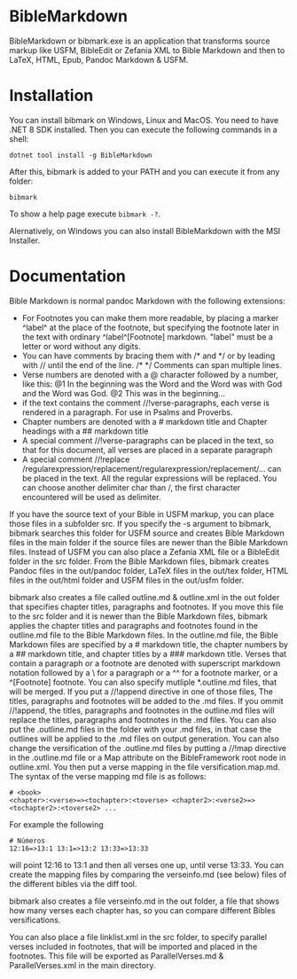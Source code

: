 # BibleMarkdown
BibleMarkdown or bibmark.exe is an application that transforms source markup like USFM, BibleEdit or Zefania XML to Bible Markdown and then to LaTeX, HTML, Epub, Pandoc Markdown & USFM.

# Installation
You can install bibmark on Windows, Linux and MacOS. You need to have .NET 8 SDK installed. Then you can execute the following commands in a shell:
```
dotnet tool install -g BibleMarkdown
```

After this, bibmark is added to your PATH and you can execute it from any folder:
```
bibmark
```

To show a help page execute `bibmark -?`.

Alernatively, on Windows you can also install BibleMarkdown with the MSI Installer.

# Documentation
Bible Markdown is normal pandoc Markdown with the following extensions:
- For Footnotes you can make them more readable, by placing a marker ^label^ at the place of the footnote, but specifying the footnote later in the text with ordinary ^label^[Footnote] markdown. "label" must be a letter or word without any digits.
- You can have comments by bracing them with /\* and \*/ or by leading with // until the end of the line. /\* \*/ Comments can span multiple lines.
- Verse numbers are denoted with a @ character followed by a number, like this: @1 In the beginning was the Word and the Word was with God and the Word was God. @2 This was in the beginning...
- if the text contains the comment //!verse-paragraphs, each verse is rendered in a paragraph. For use in Psalms and Proverbs.
- Chapter numbers are denoted with a # markdown title and Chapter headings with a ## markdown title
- A special comment //!verse-paragraphs can be placed in the text, so that for this document, all verses are placed in a separate paragraph
- A special comment //!replace /regularexpression/replacement/regularexpression/replacement/... can be placed in the text. All the regular expressions will be replaced. You can choose another delimiter char than /, the first character encountered will be used as delimiter.

If you have the source text of your Bible in USFM markup, you can place those files in a subfolder src. If you specify the -s argument to bibmark, bibmark searches this folder for USFM source and creates Bible Markdown files in the main folder if the source files are newer than the Bible Markdown files. Instead of USFM you can also place a Zefania XML file or a BibleEdit folder in the src folder. 
From the Bible Markdown files, bibmark creates Pandoc files in the out/pandoc folder, LaTeX files in the out/tex folder, HTML files in the out/html folder and USFM files in the out/usfm folder.

bibmark also creates a file called outline.md & outline.xml in the out folder that specifies chapter titles, paragraphs and footnotes. If you move this file to the src folder and it is newer than the Bible Markdown files, bibmark applies the chapter titles and paragraphs and footnotes found in the outline.md file to the Bible Markdown files.
In the outline.md file, the Bible Markdown files are specified by a # markdown title, the chapter numbers by a ## markdown title, and chapter titles by a ### markdown title.
Verses that contain a paragraph or a footnote are denoted with superscript markdown notation followed by a \ for a paragraph or a ^^ for a footnote marker, or a ^[Footnote]
footnote.
You can also specify mutliple *.outline.md files, that will be merged.
If you put a //!append directive in one of those files, The titles, paragraphs and footnotes will be added to the .md files. If you ommit //!append, the titles, paragraphs and footnotes in the outline.md files will replace the titles, paragraphs and footnotes in the .md files.
You can also put the .outline.md files in the folder with your .md files, in that case the outlines will be applied to the .md files on output generation.
You can also change the versification of the .outline.md files by putting a //!map <versification> directive in the .outline.md file or a Map attribute on the BibleFramework root node in outline.xml.
You then put a verse mapping in the file versification.map.md.
The syntax of the verse mapping md file is as follows:
```
# <book>
<chapter>:<verse>=><tochapter>:<toverse> <chapter2>:<verse2>=><tochapter2>:<toverse2> ...
```
For example the following
```
# Números
12:16=>13:1 13:1=>13:2 13:33=>13:33
```
will point 12:16 to 13:1 and then all verses one up, until verse 13:33.
You can create the mapping files by comparing the verseinfo.md (see below) files of the different bibles via the diff tool.

bibmark also creates a file verseinfo.md in the out folder, a file that shows how many verses each chapter has, so you can compare different Bibles versifications.

You can also place a file linklist.xml in the src folder, to specify parallel verses included in footnotes, that will be imported and placed in the footnotes. This file will be exported as ParallelVerses.md & ParallelVerses.xml in the main directory.

